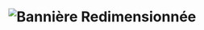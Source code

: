 # ![Bannière Redimensionnée](https://i.pinimg.com/originals/ad/7e/b0/ad7eb096de5d478f75a588df5f283c3f.gif)
